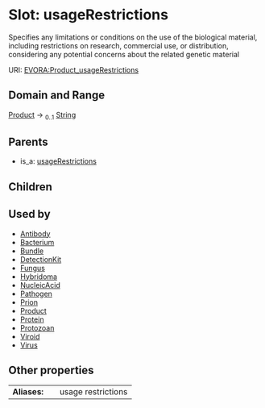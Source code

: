 
# Slot: usageRestrictions

Specifies any limitations or conditions on the use of the biological material, including restrictions on research, commercial use, or distribution, considering any potential concerns about the related genetic material

URI: [EVORA:Product_usageRestrictions](https://evora-project.eu/Product_usageRestrictions)


## Domain and Range

[Product](Product.md) &#8594;  <sub>0..1</sub> [String](types/String.md)

## Parents

 *  is_a: [usageRestrictions](usageRestrictions.md)

## Children


## Used by

 * [Antibody](Antibody.md)
 * [Bacterium](Bacterium.md)
 * [Bundle](Bundle.md)
 * [DetectionKit](DetectionKit.md)
 * [Fungus](Fungus.md)
 * [Hybridoma](Hybridoma.md)
 * [NucleicAcid](NucleicAcid.md)
 * [Pathogen](Pathogen.md)
 * [Prion](Prion.md)
 * [Product](Product.md)
 * [Protein](Protein.md)
 * [Protozoan](Protozoan.md)
 * [Viroid](Viroid.md)
 * [Virus](Virus.md)

## Other properties

|  |  |  |
| --- | --- | --- |
| **Aliases:** | | usage restrictions |